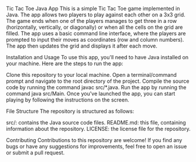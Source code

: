 Tic Tac Toe Java App
This is a simple Tic Tac Toe game implemented in Java. The app allows two players to play against each other on a 3x3 grid. The game ends when one of the players manages to get three in a row (horizontally, vertically, or diagonally) or when all the cells on the grid are filled.
The app uses a basic command line interface, where the players are prompted to input their moves as coordinates (row and column numbers). The app then updates the grid and displays it after each move.

Installation and Usage
To use this app, you'll need to have Java installed on your machine. Here are the steps to run the app:

Clone this repository to your local machine.
Open a terminal/command prompt and navigate to the root directory of the project.
Compile the source code by running the command javac src/*.java.
Run the app by running the command java src/Main.
Once you've launched the app, you can start playing by following the instructions on the screen.

File Structure
The repository is structured as follows:

src/: contains the Java source code files.
README.md: this file, containing information about the repository.
LICENSE: the license file for the repository.

Contributing
Contributions to this repository are welcome! If you find any bugs or have any suggestions for improvements, feel free to open an issue or submit a pull request.
